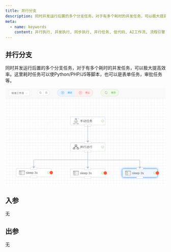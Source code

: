```yaml
---
title: 并行分支
description: 同时并发运行后置的多个分支任务，对于有多个耗时的并发任务，可以极大提高效率。
meta:
  - name: keywords
    content: 并行执行, 并发执行, 同步执行, 并行任务, 低代码, AI工作流, 流程引擎
---
```


## 并行分支

同时并发运行后置的多个分支任务，对于有多个耗时的并发任务，可以极大提高效率。这里耗时任务可以使Python/PHP/JS等脚本，也可以是表单任务，审批任务等。

<img src="./img/parallel.png" alt="parallel" title="并行分支" style="zoom:50%;" />



## 入参

无



## 出参

无

